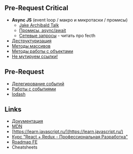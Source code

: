 ## Pre-Request Critical
- **Async JS** (event loop / макро и микротаски / промисы)
    - [Jake Archibald Talk](https://www.youtube.com/watch?v=cCOL7MC4Pl0)
    - [Промисы, async/await](https://learn.javascript.ru/async)
    - [Сетевые запросы](https://learn.javascript.ru/network) - читать про fecth
- [Деструктуризация](https://learn.javascript.ru/destructuring-assignment)
- [Методы массивов](https://learn.javascript.ru/array-methods)
- [Методы работы с объектами](https://learn.javascript.ru/keys-values-entries)
- [Не мутируем ссылки!](https://learn.javascript.ru/object-copy)

## Pre-Request
- [Делегирование событий](https://learn.javascript.ru/event-delegation)
- [Работы с событиями](https://learn.javascript.ru/default-browser-action)
- [lodash](https://lodash.com/)

## Links
- [Документация](https://ru.reactjs.org/)
- [MDN](https://developer.mozilla.org/ru/)
- [https://learn.javascript.ru/](https://learn.javascript.ru/)
- [Курс "React + Redux - Профессиональная Разработка"](https://www.udemy.com/course/pro-react-redux/)
- [Roadmap FE](https://roadmap.sh/frontend)
- Cheatsheets
